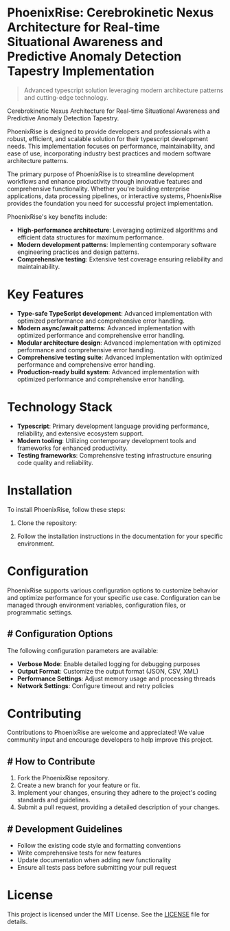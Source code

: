 <!-- fallback_PhoenixRise_20250805190707_90049 -->

# PhoenixRise: Cerebrokinetic Nexus Architecture for Real-time Situational Awareness and Predictive Anomaly Detection Tapestry Implementation
> Advanced typescript solution leveraging modern architecture patterns and cutting-edge technology.

Cerebrokinetic Nexus Architecture for Real-time Situational Awareness and Predictive Anomaly Detection Tapestry.

PhoenixRise is designed to provide developers and professionals with a robust, efficient, and scalable solution for their typescript development needs. This implementation focuses on performance, maintainability, and ease of use, incorporating industry best practices and modern software architecture patterns.

The primary purpose of PhoenixRise is to streamline development workflows and enhance productivity through innovative features and comprehensive functionality. Whether you're building enterprise applications, data processing pipelines, or interactive systems, PhoenixRise provides the foundation you need for successful project implementation.

PhoenixRise's key benefits include:

* **High-performance architecture**: Leveraging optimized algorithms and efficient data structures for maximum performance.
* **Modern development patterns**: Implementing contemporary software engineering practices and design patterns.
* **Comprehensive testing**: Extensive test coverage ensuring reliability and maintainability.

# Key Features

* **Type-safe TypeScript development**: Advanced implementation with optimized performance and comprehensive error handling.
* **Modern async/await patterns**: Advanced implementation with optimized performance and comprehensive error handling.
* **Modular architecture design**: Advanced implementation with optimized performance and comprehensive error handling.
* **Comprehensive testing suite**: Advanced implementation with optimized performance and comprehensive error handling.
* **Production-ready build system**: Advanced implementation with optimized performance and comprehensive error handling.

# Technology Stack

* **Typescript**: Primary development language providing performance, reliability, and extensive ecosystem support.
* **Modern tooling**: Utilizing contemporary development tools and frameworks for enhanced productivity.
* **Testing frameworks**: Comprehensive testing infrastructure ensuring code quality and reliability.

# Installation

To install PhoenixRise, follow these steps:

1. Clone the repository:


2. Follow the installation instructions in the documentation for your specific environment.

# Configuration

PhoenixRise supports various configuration options to customize behavior and optimize performance for your specific use case. Configuration can be managed through environment variables, configuration files, or programmatic settings.

## # Configuration Options

The following configuration parameters are available:

* **Verbose Mode**: Enable detailed logging for debugging purposes
* **Output Format**: Customize the output format (JSON, CSV, XML)
* **Performance Settings**: Adjust memory usage and processing threads
* **Network Settings**: Configure timeout and retry policies

# Contributing

Contributions to PhoenixRise are welcome and appreciated! We value community input and encourage developers to help improve this project.

## # How to Contribute

1. Fork the PhoenixRise repository.
2. Create a new branch for your feature or fix.
3. Implement your changes, ensuring they adhere to the project's coding standards and guidelines.
4. Submit a pull request, providing a detailed description of your changes.

## # Development Guidelines

* Follow the existing code style and formatting conventions
* Write comprehensive tests for new features
* Update documentation when adding new functionality
* Ensure all tests pass before submitting your pull request

# License

This project is licensed under the MIT License. See the [LICENSE](https://github.com/QOZU/PhoenixRise/blob/main/LICENSE) file for details.
